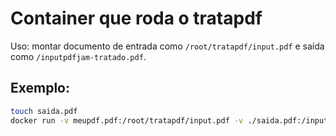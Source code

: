 # Container que roda o tratapdf

Uso: montar documento de entrada como `/root/tratapdf/input.pdf` e saída como `/inputpdfjam-tratado.pdf`.

## Exemplo:

```bash
touch saida.pdf
docker run -v meupdf.pdf:/root/tratapdf/input.pdf -v ./saida.pdf:/inputpdfjam-tratado.pdf tratadocker
```

